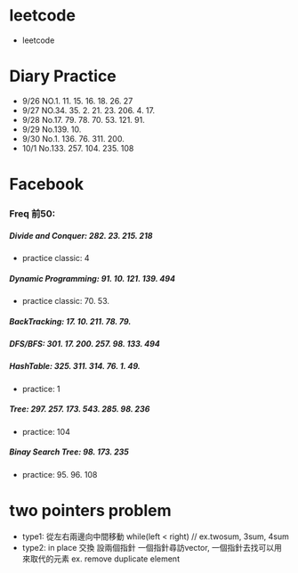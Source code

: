 # leetcode
* leetcode

# Diary Practice
* 9/26 NO.1. 11. 15. 16. 18. 26. 27
* 9/27 NO.34. 35. 2. 21. 23. 206. 4. 17.
* 9/28 No.17. 79. 78. 70. 53. 121. 91.
* 9/29 No.139. 10.
* 9/30 No.1. 136. 76. 311. 200.
* 10/1 No.133. 257. 104. 235. 108

# Facebook
### Freq 前50:
##### Divide and Conquer: 282. 23. 215. 218            
* practice classic: 4
##### Dynamic Programming: 91. 10. 121. 139. 494    
* practice classic: 70. 53.
##### BackTracking: 17. 10. 211. 78. 79.
##### DFS/BFS: 301. 17. 200. 257. 98. 133. 494
##### HashTable: 325. 311. 314. 76. 1. 49.
* practice: 1
##### Tree: 297. 257. 173. 543. 285. 98. 236
* practice: 104
##### Binay Search Tree: 98. 173. 235
* practice: 95. 96. 108
# two pointers problem
* type1: 從左右兩邊向中間移動 while(left < right) // ex.twosum, 3sum, 4sum
* type2: in place 交換 設兩個指針 一個指針尋訪vector, 一個指針去找可以用來取代的元素 ex. remove duplicate element
